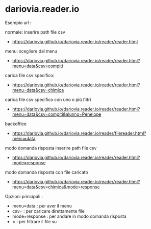 # dariovia.reader.io

Esempio url : 

normale: 
	inserire path file csv
* https://dariovia.github.io/dariovia.reader.io/reader/reader.html

menu: 
	scegliere dal menu 
* https://dariovia.github.io/dariovia.reader.io/reader/reader.html?menu=data&csv=compiti

carica file csv specifico:	
* https://dariovia.github.io/dariovia.reader.io/reader/reader.html?menu=data&csv=chimica

carica file csv specifico con uno o più filtri	
* https://dariovia.github.io/dariovia.reader.io/reader/reader.html?menu=data&csv=compiti&alunno=Penelope

backoffice
* https://dariovia.github.io/dariovia.reader.io/reader/filereader.html?menu=data 

modo domanda risposta
	inserire path file csv
* https://dariovia.github.io/dariovia.reader.io/reader/reader.html?mode=response

modo domanda risposta con file caricato
* https://dariovia.github.io/dariovia.reader.io/reader/reader.html?menu=data&csv=chimica&mode=response
	
Opzioni principali :
* menu=data : per aver il menu 
* csv=<id file in conf.js> : per caricare direttamente file
* mode=response : per andare in modo domanda risposta
* <nome campo>=<valore filtro> : per filtrare il file su <valore filtro>
